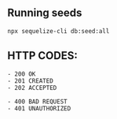 ## Running seeds

```sh
npx sequelize-cli db:seed:all
```

## HTTP CODES:

```
- 200 OK
- 201 CREATED
- 202 ACCEPTED

- 400 BAD REQUEST
- 401 UNAUTHORIZED
```
